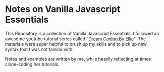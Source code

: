 # Notes on Vanilla Javascript Essentials

This Repository is a collection of Vanilla Javascript Essentials.
I followed an awesome youtube tutorial series called "[Dream Coding By Ellie](https://www.youtube.com/channel/UC_4u-bXaba7yrRz_6x6kb_w)".
The materials were super helpful to brush up my skills and to pick up new syntax that I was not familar with.

Notes and examples are written by me, while heavily reflecting at times clone-coding her tutorials. 
